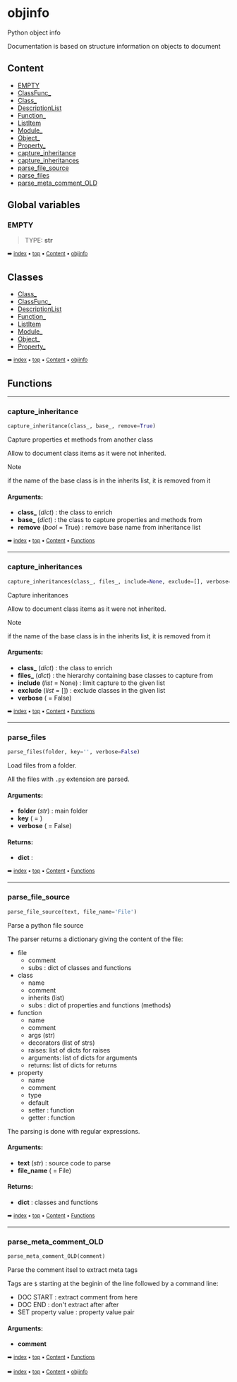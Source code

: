 # objinfo


Python object info

Documentation is based on structure information on objects to document



## Content

- [EMPTY](objin---objinfo.md#empty)
- [ClassFunc_](objin-classfunc_.md#classfunc_)
- [Class_](objin-class_.md#class_)
- [DescriptionList](objin-descriptionlist.md#descriptionlist)
- [Function_](objin-function_.md#function_)
- [ListItem](objin-listitem.md#listitem)
- [Module_](objin-module_.md#module_)
- [Object_](objin-object_.md#object_)
- [Property_](objin-property_.md#property_)
- [capture_inheritance](objin---objinfo.md#capture_inheritance)
- [capture_inheritances](objin---objinfo.md#capture_inheritances)
- [parse_file_source](objin---objinfo.md#parse_file_source)
- [parse_files](objin---objinfo.md#parse_files)
- [parse_meta_comment_OLD](objin---objinfo.md#parse_meta_comment_old)



## Global variables

### EMPTY

> TYPE: **str**



<sub>:arrow_right: [index](index.md) :black_small_square: [top](#objinfo) :black_small_square: [Content](#content) :black_small_square: [objinfo](#objinfo)</sub>



## Classes


- [Class_](objin-class_.md#class_)
- [ClassFunc_](objin-classfunc_.md#classfunc_)
- [DescriptionList](objin-descriptionlist.md#descriptionlist)
- [Function_](objin-function_.md#function_)
- [ListItem](objin-listitem.md#listitem)
- [Module_](objin-module_.md#module_)
- [Object_](objin-object_.md#object_)
- [Property_](objin-property_.md#property_)



<sub>:arrow_right: [index](index.md) :black_small_square: [top](#objinfo) :black_small_square: [Content](#content) :black_small_square: [objinfo](#objinfo)</sub>



## Functions

----------
### capture_inheritance



``` python
capture_inheritance(class_, base_, remove=True)
```

Capture properties et methods from another class

Allow to document class items as it were not inherited.

> [!Note]
> if the name of the base class is in the inherits list, it is removed from it


#### Arguments:
- **class_** (_dict_) : the class to enrich
- **base_** (_dict_) : the class to capture properties and methods from
- **remove** (_bool_ = True) : remove base name from inheritance list



<sub>:arrow_right: [index](index.md) :black_small_square: [top](#objinfo) :black_small_square: [Content](#content) :black_small_square: [Functions](#functions)</sub>



----------
### capture_inheritances



``` python
capture_inheritances(class_, files_, include=None, exclude=[], verbose=False)
```

Capture inheritances

Allow to document class items as it were not inherited.

> [!Note]
> if the name of the base class is in the inherits list, it is removed from it


#### Arguments:
- **class_** (_dict_) : the class to enrich
- **files_** (_dict_) : the hierarchy containing base classes to capture from
- **include** (_list_ = None) : limit capture to the given list
- **exclude** (_list_ = []) : exclude classes in the given list
- **verbose** ( = False)



<sub>:arrow_right: [index](index.md) :black_small_square: [top](#objinfo) :black_small_square: [Content](#content) :black_small_square: [Functions](#functions)</sub>



----------
### parse_files



``` python
parse_files(folder, key='', verbose=False)
```

Load files from a folder.

All the files with `.py` extension are parsed.


#### Arguments:
- **folder** (_str_) : main folder
- **key** ( = )
- **verbose** ( = False)



#### Returns:
- **dict** : 



<sub>:arrow_right: [index](index.md) :black_small_square: [top](#objinfo) :black_small_square: [Content](#content) :black_small_square: [Functions](#functions)</sub>



----------
### parse_file_source



``` python
parse_file_source(text, file_name='File')
```

Parse a python file source

The parser returns a dictionary giving the content of the file:

- file
  - comment
  - subs : dict of classes and functions
- class
  - name
  - comment
  - inherits (list)
  - subs : dict of properties and functions (methods)
- function
  - name
  - comment
  - args (str)
  - decorators (list of strs)
  - raises: list of dicts for raises
  - arguments: list of dicts for arguments
  - returns: list of dicts for returns
- property
  - name
  - comment
  - type
  - default
  - setter : function
  - getter : function

The parsing is done with regular expressions.


#### Arguments:
- **text** (_str_) : source code to parse
- **file_name** ( = File)



#### Returns:
- **dict** : classes and functions



<sub>:arrow_right: [index](index.md) :black_small_square: [top](#objinfo) :black_small_square: [Content](#content) :black_small_square: [Functions](#functions)</sub>



----------
### parse_meta_comment_OLD



``` python
parse_meta_comment_OLD(comment)
```

Parse the comment itsel to extract meta tags

Tags are `$` starting at the beginin of the line followed by a command line:
    
- DOC START : extract comment from here
- DOC END : don't extract after after
- SET property value : property value pair


#### Arguments:
- **comment**



<sub>:arrow_right: [index](index.md) :black_small_square: [top](#objinfo) :black_small_square: [Content](#content) :black_small_square: [Functions](#functions)</sub>



<sub>:arrow_right: [index](index.md) :black_small_square: [top](#objinfo) :black_small_square: [Content](#content) :black_small_square: [objinfo](#objinfo)</sub>


